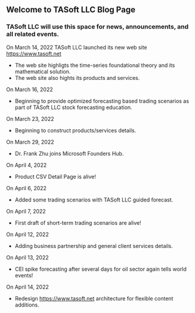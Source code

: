 ## Welcome to TASoft LLC Blog Page

### TASoft LLC will use this space for news, announcements, and all related events.


On March 14, 2022
TASoft LLC launched its new web site https://www.tasoft.net

- The web site highligts the time-series foundational theory and its mathematical solution.
- The web site also hights its products and services.

On March 16, 2022
- Beginning to provide optimized forecasting based trading scenarios as part of TASoft LLC stock forecasting education.

On March 23, 2022
- Beginning to construct products/services details.

On March 29, 2022
- Dr. Frank Zhu joins Microsoft Founders Hub.

On April 4, 2022
- Product CSV Detail Page is alive!

On April 6, 2022
- Added some trading scenarios with TASoft LLC guided forecast.

On April 7, 2022
- First draft of short-term trading scenarios are alive!

On April 12, 2022
- Adding business partnership and general client services details.

On April 13, 2022
- CEI spike forecasting after several days for oil sector again tells world events! 

On April 14, 2022
- Redesign https://www.tasoft.net architecture for flexible content additions.

